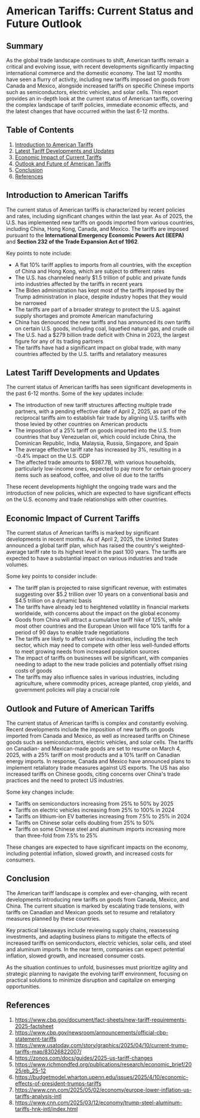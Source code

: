# American Tariffs: Current Status and Future Outlook

## Summary
As the global trade landscape continues to shift, American tariffs remain a critical and evolving issue, with recent developments significantly impacting international commerce and the domestic economy. The last 12 months have seen a flurry of activity, including new tariffs imposed on goods from Canada and Mexico, alongside increased tariffs on specific Chinese imports such as semiconductors, electric vehicles, and solar cells. This report provides an in-depth look at the current status of American tariffs, covering the complex landscape of tariff policies, immediate economic effects, and the latest changes that have occurred within the last 6-12 months.

## Table of Contents
1. [Introduction to American Tariffs](#introduction-to-american-tariffs)
2. [Latest Tariff Developments and Updates](#latest-tariff-developments-and-updates)
3. [Economic Impact of Current Tariffs](#economic-impact-of-current-tariffs)
4. [Outlook and Future of American Tariffs](#outlook-and-future-of-american-tariffs)
5. [Conclusion](#conclusion)
6. [References](#references)

## Introduction to American Tariffs
The current status of American tariffs is characterized by recent policies and rates, including significant changes within the last year. As of 2025, the U.S. has implemented new tariffs on goods imported from various countries, including China, Hong Kong, Canada, and Mexico. The tariffs are imposed pursuant to the **International Emergency Economic Powers Act (IEEPA)** and **Section 232 of the Trade Expansion Act of 1962**.

Key points to note include:
* A flat 10% tariff applies to imports from all countries, with the exception of China and Hong Kong, which are subject to different rates
* The U.S. has channeled nearly $1.5 trillion of public and private funds into industries affected by the tariffs in recent years
* The Biden administration has kept most of the tariffs imposed by the Trump administration in place, despite industry hopes that they would be narrowed
* The tariffs are part of a broader strategy to protect the U.S. against supply shortages and promote American manufacturing
* China has denounced the new tariffs and has announced its own tariffs on certain U.S. goods, including coal, liquefied natural gas, and crude oil
* The U.S. had a $279 billion trade deficit with China in 2023, the largest figure for any of its trading partners
* The tariffs have had a significant impact on global trade, with many countries affected by the U.S. tariffs and retaliatory measures

## Latest Tariff Developments and Updates
The current status of American tariffs has seen significant developments in the past 6-12 months. Some of the key updates include:

* The introduction of new tariff structures affecting multiple trade partners, with a pending effective date of April 2, 2025, as part of the reciprocal tariffs aim to establish fair trade by aligning U.S. tariffs with those levied by other countries on American products
* The imposition of a 25% tariff on goods imported into the U.S. from countries that buy Venezuelan oil, which could include China, the Dominican Republic, India, Malaysia, Russia, Singapore, and Spain
* The average effective tariff rate has increased by 3%, resulting in a -0.4% impact on the U.S. GDP
* The affected trade amounts to $987.7B, with various households, particularly low-income ones, expected to pay more for certain grocery items such as seafood, coffee, and olive oil due to the tariffs

These recent developments highlight the ongoing trade wars and the introduction of new policies, which are expected to have significant effects on the U.S. economy and trade relationships with other countries.

## Economic Impact of Current Tariffs
The current status of American tariffs is marked by significant developments in recent months. As of April 2, 2025, the United States announced a global tariff plan, which has raised the country's weighted-average tariff rate to its highest level in the past 100 years. The tariffs are expected to have a substantial impact on various industries and trade volumes.

Some key points to consider include:
* The tariff plan is projected to raise significant revenue, with estimates suggesting over $5.2 trillion over 10 years on a conventional basis and $4.5 trillion on a dynamic basis
* The tariffs have already led to heightened volatility in financial markets worldwide, with concerns about the impact on the global economy
* Goods from China will attract a cumulative tariff hike of 125%, while most other countries and the European Union will face 10% tariffs for a period of 90 days to enable trade negotiations
* The tariffs are likely to affect various industries, including the tech sector, which may need to compete with other less well-funded efforts to meet growing needs from increased population sources
* The impact of tariffs on businesses will be significant, with companies needing to adapt to the new trade policies and potentially offset rising costs of goods
* The tariffs may also influence sales in various industries, including agriculture, where commodity prices, acreage planted, crop yields, and government policies will play a crucial role

## Outlook and Future of American Tariffs
The current status of American tariffs is complex and constantly evolving. Recent developments include the imposition of new tariffs on goods imported from Canada and Mexico, as well as increased tariffs on Chinese goods such as semiconductors, electric vehicles, and solar cells. The tariffs on Canadian- and Mexican-made goods are set to resume on March 4, 2025, with a 25% tariff on most products and a 10% tariff on Canadian energy imports. In response, Canada and Mexico have announced plans to implement retaliatory trade measures against US exports. The US has also increased tariffs on Chinese goods, citing concerns over China's trade practices and the need to protect US industries.

Some key changes include:
* Tariffs on semiconductors increasing from 25% to 50% by 2025
* Tariffs on electric vehicles increasing from 25% to 100% in 2024
* Tariffs on lithium-ion EV batteries increasing from 7.5% to 25% in 2024
* Tariffs on Chinese solar cells doubling from 25% to 50%
* Tariffs on some Chinese steel and aluminum imports increasing more than three-fold from 7.5% to 25%

These changes are expected to have significant impacts on the economy, including potential inflation, slowed growth, and increased costs for consumers.

## Conclusion
The American tariff landscape is complex and ever-changing, with recent developments introducing new tariffs on goods from Canada, Mexico, and China. The current situation is marked by escalating trade tensions, with tariffs on Canadian and Mexican goods set to resume and retaliatory measures planned by these countries. 

Key practical takeaways include reviewing supply chains, reassessing investments, and adapting business plans to mitigate the effects of increased tariffs on semiconductors, electric vehicles, solar cells, and steel and aluminum imports. In the near term, companies can expect potential inflation, slowed growth, and increased consumer costs. 

As the situation continues to unfold, businesses must prioritize agility and strategic planning to navigate the evolving tariff environment, focusing on practical solutions to minimize disruption and capitalize on emerging opportunities.

## References
1. https://www.cbp.gov/document/fact-sheets/new-tariff-requirements-2025-factsheet
2. https://www.cbp.gov/newsroom/announcements/official-cbp-statement-tariffs
3. https://www.usatoday.com/story/graphics/2025/04/10/current-trump-tariffs-map/83026822007/
4. https://zonos.com/docs/guides/2025-us-tariff-changes
5. https://www.richmondfed.org/publications/research/economic_brief/2025/eb_25-12
6. https://budgetmodel.wharton.upenn.edu/issues/2025/4/10/economic-effects-of-president-trumps-tariffs
7. https://www.cnn.com/2025/05/02/economy/europe-lower-inflation-us-tariffs-analysis-intl
8. https://www.cnn.com/2025/03/12/economy/trump-steel-aluminum-tariffs-hnk-intl/index.html